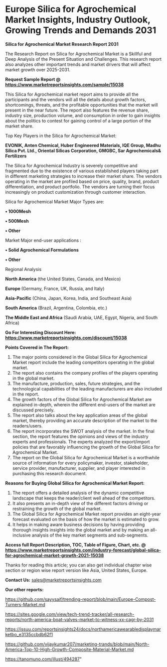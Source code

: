 # Europe Silica for Agrochemical Market Insights, Industry Outlook, Growing Trends and Demands 2031

<strong>Silica for Agrochemical Market Research Report 2031</strong>

The Research Report on Silica for Agrochemical Market is a Skillful and Deep Analysis of the Present Situation and Challenges. This research report also analyzes other important trends and market drivers that will affect market growth over 2025-2031.

<strong>Request Sample Report @ <a href=https://www.marketreportsinsights.com/sample/15038>https://www.marketreportsinsights.com/sample/15038</a></strong>

This Silica for Agrochemical market report aims to provide all the participants and the vendors will all the details about growth factors, shortcomings, threats, and the profitable opportunities that the market will present in the near future. The report also features the revenue share, industry size, production volume, and consumption in order to gain insights about the politics to contest for gaining control of a large portion of the market share.

Top Key Players in the Silica for Agrochemical Market:

<strong>EVONIK, Anten Chemical, Huber Engineered Materials, IQE Group, Madhu Silica Pvt. Ltd., Oriental Silicas Corporation, GMGBC, Sar Agrochemicals& Fertilizers</strong>

The Silica for Agrochemical Industry is severely competitive and fragmented due to the existence of various established players taking part in different marketing strategies to increase their market share. The vendors operating in the market are profiled based on price, quality, brand, product differentiation, and product portfolio. The vendors are turning their focus increasingly on product customization through customer interaction.

Silica for Agrochemical Market Major Types are:

<strong>• 1000Mesh

• 500Mesh

• Other</strong>

Market Major end-user applications :

<strong>• Solid Agrochemical Formulations

• Other</strong>

Regional Analysis

</u><strong><b>North America</b></strong> (the United States, Canada, and Mexico)

<strong><b>Europe </b></strong>(Germany, France, UK, Russia, and Italy)

<strong><b>Asia-Pacific</b></strong> (China, Japan, Korea, India, and Southeast Asia)

<strong><b>South America</b></strong> (Brazil, Argentina, Colombia, etc.)

<strong><b>The Middle East and Africa</b></strong> (Saudi Arabia, UAE, Egypt, Nigeria, and South Africa)

<strong>Go For Interesting Discount Here: <a href=https://www.marketreportsinsights.com/discount/15038>https://www.marketreportsinsights.com/discount/15038</a></strong>

<strong>Points Covered in The Report:</strong>
<ol>
  <li>The major points considered in the Global Silica for Agrochemical Market report include the leading competitors operating in the global market.</li>
  <li>The report also contains the company profiles of the players operating in the global market.</li>
  <li>The manufacture, production, sales, future strategies, and the technological capabilities of the leading manufacturers are also included in the report.</li>
  <li>The growth factors of the Global Silica for Agrochemical Market are explained in-depth, wherein the different end-users of the market are discussed precisely.</li>
  <li>The report also talks about the key application areas of the global market, thereby providing an accurate description of the market to the readers/users.</li>
  <li>The report incorporates the SWOT analysis of the market. In the final section, the report features the opinions and views of the industry experts and professionals. The experts analyzed the export/import policies that are favorably influencing the growth of the Global Silica for Agrochemical Market.</li>
  <li>The report on the Global Silica for Agrochemical Market is a worthwhile source of information for every policymaker, investor, stakeholder, service provider, manufacturer, supplier, and player interested in purchasing this research document.</li>
</ol>
<strong>Reasons for Buying Global Silica for Agrochemical Market Report:</strong>

<ol>
  <li>The report offers a detailed analysis of the dynamic competitive landscape that keeps the reader/client well ahead of the competitors.</li>
  <li>It also presents an in-depth view of the different factors driving or restraining the growth of the global market.</li>
  <li>The Global Silica for Agrochemical Market report provides an eight-year forecast evaluated on the basis of how the market is estimated to grow.</li>
  <li>It helps in making aware business decisions by having providing thorough insights insights into the global market and by making an all-inclusive analysis of the key market segments and sub-segments.</li>
</ol>
<strong>Access full Report Description, TOC, Table of Figure, Chart, etc. @ <a href=https://www.marketreportsinsights.com/industry-forecast/global-silica-for-agrochemical-market-growth-2021-15038>https://www.marketreportsinsights.com/industry-forecast/global-silica-for-agrochemical-market-growth-2021-15038</a></strong>


Thanks for reading this article; you can also get individual chapter wise section or region wise report version like Asia, United States, Europe.

<strong>Contact Us:</strong>
sales@marketreportsinsights.com

<strong>Our other reports:</strong>

<a href=https://github.com/sayysaif/trending-report/blob/main/Europe-Compost-Turners-Market.md>https://github.com/sayysaif/trending-report/blob/main/Europe-Compost-Turners-Market.md</a>

<a href=https://sites.google.com/view/tech-trend-tracker/all-research-reports/north-america-boat-valves-market-to-witness-xx-cagr-by-2031>https://sites.google.com/view/tech-trend-tracker/all-research-reports/north-america-boat-valves-market-to-witness-xx-cagr-by-2031</a>

<a href=https://issuu.com/reportsinsights24/docs/northamericawearabledisplaymarketbo_e3135ccbdb62f1>https://issuu.com/reportsinsights24/docs/northamericawearabledisplaymarketbo_e3135ccbdb62f1</a>

<a href=https://github.com/vijaykumar207/marketing-trands/blob/main/North-America-Top-10-High-Growth-Composite-Material-Market.md>https://github.com/vijaykumar207/marketing-trands/blob/main/North-America-Top-10-High-Growth-Composite-Material-Market.md</a>

<a href=https://tanomuno.com/illust/494287>https://tanomuno.com/illust/494287</a>"
